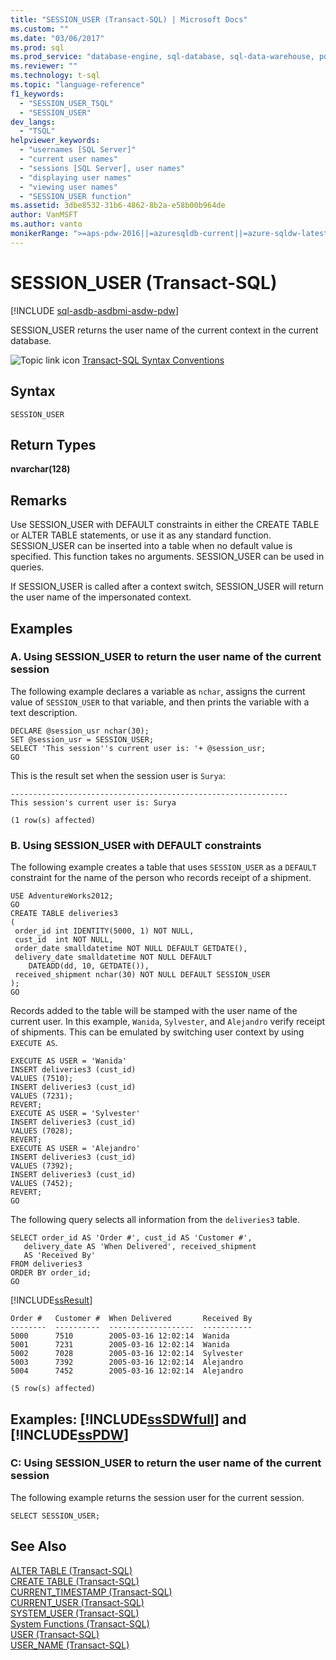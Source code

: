 ```yaml
---
title: "SESSION_USER (Transact-SQL) | Microsoft Docs"
ms.custom: ""
ms.date: "03/06/2017"
ms.prod: sql
ms.prod_service: "database-engine, sql-database, sql-data-warehouse, pdw"
ms.reviewer: ""
ms.technology: t-sql
ms.topic: "language-reference"
f1_keywords: 
  - "SESSION_USER_TSQL"
  - "SESSION_USER"
dev_langs: 
  - "TSQL"
helpviewer_keywords: 
  - "usernames [SQL Server]"
  - "current user names"
  - "sessions [SQL Server], user names"
  - "displaying user names"
  - "viewing user names"
  - "SESSION_USER function"
ms.assetid: 3dbe8532-31b6-4862-8b2a-e58b00b964de
author: VanMSFT
ms.author: vanto
monikerRange: ">=aps-pdw-2016||=azuresqldb-current||=azure-sqldw-latest||>=sql-server-2016||=sqlallproducts-allversions||>=sql-server-linux-2017||=azuresqldb-mi-current"
---
```

# SESSION_USER (Transact-SQL)
[!INCLUDE [sql-asdb-asdbmi-asdw-pdw](../../includes/applies-to-version/sql-asdb-asdbmi-asdw-pdw.md)]

  SESSION_USER returns the user name of the current context in the current database.  
  
 ![Topic link icon](../../database-engine/configure-windows/media/topic-link.gif "Topic link icon") [Transact-SQL Syntax Conventions](../../t-sql/language-elements/transact-sql-syntax-conventions-transact-sql.md)  
  
## Syntax  
  
```  
SESSION_USER  
```  
  
## Return Types  
 **nvarchar(128)**  
  
## Remarks  
 Use SESSION_USER with DEFAULT constraints in either the CREATE TABLE or ALTER TABLE statements, or use it as any standard function. SESSION_USER can be inserted into a table when no default value is specified. This function takes no arguments. SESSION_USER can be used in queries.  
  
 If SESSION_USER is called after a context switch, SESSION_USER will return the user name of the impersonated context.  
  
## Examples  
  
### A. Using SESSION_USER to return the user name of the current session  
 The following example declares a variable as `nchar`, assigns the current value of `SESSION_USER` to that variable, and then prints the variable with a text description.  
  
```  
DECLARE @session_usr nchar(30);  
SET @session_usr = SESSION_USER;  
SELECT 'This session''s current user is: '+ @session_usr;  
GO  
```  
  
 This is the result set when the session user is `Surya`:  
  
 ```
--------------------------------------------------------------
This session's current user is: Surya

(1 row(s) affected)
```  
  
### B. Using SESSION_USER with DEFAULT constraints  
 The following example creates a table that uses `SESSION_USER` as a `DEFAULT` constraint for the name of the person who records receipt of a shipment.  
  
```  
USE AdventureWorks2012;  
GO  
CREATE TABLE deliveries3  
(  
 order_id int IDENTITY(5000, 1) NOT NULL,  
 cust_id  int NOT NULL,  
 order_date smalldatetime NOT NULL DEFAULT GETDATE(),  
 delivery_date smalldatetime NOT NULL DEFAULT   
    DATEADD(dd, 10, GETDATE()),  
 received_shipment nchar(30) NOT NULL DEFAULT SESSION_USER  
);  
GO  
```  
  
 Records added to the table will be stamped with the user name of the current user. In this example, `Wanida`, `Sylvester`, and `Alejandro` verify receipt of shipments. This can be emulated by switching user context by using `EXECUTE AS`.  
  
```  
EXECUTE AS USER = 'Wanida'  
INSERT deliveries3 (cust_id)  
VALUES (7510);  
INSERT deliveries3 (cust_id)  
VALUES (7231);  
REVERT;  
EXECUTE AS USER = 'Sylvester'  
INSERT deliveries3 (cust_id)  
VALUES (7028);  
REVERT;  
EXECUTE AS USER = 'Alejandro'  
INSERT deliveries3 (cust_id)  
VALUES (7392);  
INSERT deliveries3 (cust_id)  
VALUES (7452);  
REVERT;  
GO  
```  
  
 The following query selects all information from the `deliveries3` table.  
  
```  
SELECT order_id AS 'Order #', cust_id AS 'Customer #',   
   delivery_date AS 'When Delivered', received_shipment   
   AS 'Received By'  
FROM deliveries3  
ORDER BY order_id;  
GO  
```  
  
 [!INCLUDE[ssResult](../../includes/ssresult-md.md)]  
  
 ```
Order #   Customer #  When Delivered       Received By
--------  ----------  -------------------  -----------
5000      7510        2005-03-16 12:02:14  Wanida
5001      7231        2005-03-16 12:02:14  Wanida
5002      7028        2005-03-16 12:02:14  Sylvester
5003      7392        2005-03-16 12:02:14  Alejandro
5004      7452        2005-03-16 12:02:14  Alejandro

(5 row(s) affected)
```  
  
## Examples: [!INCLUDE[ssSDWfull](../../includes/sssdwfull-md.md)] and [!INCLUDE[ssPDW](../../includes/sspdw-md.md)]  
  
### C: Using SESSION_USER to return the user name of the current session  
 The following example returns the session user for the current session.  
  
```  
SELECT SESSION_USER;  
```  
  
## See Also  
 [ALTER TABLE &#40;Transact-SQL&#41;](../../t-sql/statements/alter-table-transact-sql.md)   
 [CREATE TABLE &#40;Transact-SQL&#41;](../../t-sql/statements/create-table-transact-sql.md)   
 [CURRENT_TIMESTAMP &#40;Transact-SQL&#41;](../../t-sql/functions/current-timestamp-transact-sql.md)   
 [CURRENT_USER &#40;Transact-SQL&#41;](../../t-sql/functions/current-user-transact-sql.md)   
 [SYSTEM_USER &#40;Transact-SQL&#41;](../../t-sql/functions/system-user-transact-sql.md)   
 [System Functions &#40;Transact-SQL&#41;](../../relational-databases/system-functions/system-functions-category-transact-sql.md)   
 [USER &#40;Transact-SQL&#41;](../../t-sql/functions/user-transact-sql.md)   
 [USER_NAME &#40;Transact-SQL&#41;](../../t-sql/functions/user-name-transact-sql.md)  
  
  

